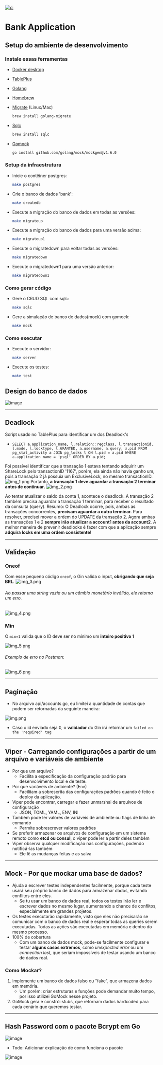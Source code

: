 [![ci](https://github.com/IgorCastilhos/BankApplication/actions/workflows/ci.yml/badge.svg)](https://github.com/IgorCastilhos/BankApplication/actions/workflows/ci.yml)
# Bank Application


## Setup do ambiente de desenvolvimento

### Instale essas ferramentas

- [Docker desktop](https://www.docker.com/products/docker-desktop)
- [TablePlus](https://tableplus.com/)
- [Golang](https://golang.org/)
- [Homebrew](https://brew.sh/)
- [Migrate](https://github.com/golang-migrate/migrate/tree/master/cmd/migrate) (Linux/Mac)

    ```bash
    brew install golang-migrate
    ```

- [Sqlc](https://github.com/kyleconroy/sqlc#installation)

    ```bash
    brew install sqlc
    ```

- [Gomock](https://github.com/golang/mock)

    ``` bash
    go install github.com/golang/mock/mockgen@v1.6.0
    ```

### Setup da infraestrutura

- Inicie o contêiner postgres:

    ```bash
    make postgres
    ```

- Crie o banco de dados 'bank':

    ```bash
    make createdb
    ```

- Execute a migração do banco de dados em todas as versões:

    ```bash
    make migrateup
    ```

- Execute a migração do banco de dados para uma versão acima:

    ```bash
    make migrateup1
    ```

- Execute o migratedown para voltar todas as versões:

    ```bash
    make migratedown
    ```

- Execute o migratedown1 para uma versão anterior:

    ```bash
    make migratedown1
    ```


### Como gerar código

- Gere o CRUD SQL com sqlc:

    ```bash
    make sqlc
    ```

- Gere a simulação de banco de dados(mock) com gomock:

    ```bash
    make mock
    ```

### Como executar

- Execute o servidor:

    ```bash
    make server
    ```

- Execute os testes:

    ```bash
    make test
    ```
    
## Design do banco de dados

![image](https://github.com/IgorCastilhos/BankApplication/assets/101683017/761b2b23-b0b7-499d-b66f-49c271e74eb9)

---
## Deadlock
Script usado no TablePlus para identificar um dos Deadlock's
* `SELECT
  a.application_name,
  l.relation::regclass,
  l.transactionid,
  l.mode,
  l.locktype,
  l.GRANTED,
  a.username,
  a.query,
  a.pid
  FROM pg_stat_activity a
  JOIN pg_locks l ON l.pid = a.pid
  WHERE a.application_name = 'psql'
  ORDER BY a.pid;`

Foi possível identificar que a transação 1 estava tentando adquirir um ShareLock pelo transactionID '1167', porém, ela ainda não havia ganho um, pois a transação 2 já possuía um ExclusiveLock, no mesmo transactionID.
![img_1.png](imgs/img_1.png)
Portanto, **a transação 1 deve aguardar a transação 2 terminar antes de continuar**.
![img_2.png](imgs/img_2.png)

Ao tentar atualizar o saldo da conta 1, acontece o deadlock. A transação 2 também precisa aguardar a transação 1 terminar, para receber o resultado da consulta (query).
Resumo: O Deadlock ocorre, pois, ambas as transações concorrentes, **precisam aguardar a outra terminar.**
Para resolver, precisei mover a ordem do UPDATE da transação 2. Agora ambas as transações 1 e 2 **sempre irão atualizar a account1 antes da account2**.
A melhor maneira de prevenir deadlocks é fazer com que a aplicação sempre **adquira locks em uma ordem consistente!**

---
## Validação
### Oneof
Com esse pequeno código `oneof`, o Gin valida o input, **obrigando que seja BRL.**
![img_3.png](imgs/img_3.png)

###### Ao passar uma string vazia ou um câmbio monetário inválido, ele retorna um erro.
![img_4.png](imgs/img_4.png)

### Min
O `min=1` valida que o ID deve ser no mínimo um **inteiro positivo 1**

![img_5.png](imgs/img_5.png)

###### Exemplo de erro no Postman:

![img_6.png](imgs/img_6.png)

---

## Paginação
* No arquivo api/accounts.go, eu limitei a quantidade de contas que podem ser retornadas da seguinte maneira:

![img.png](imgs/img7.png)
* Caso o id enviado seja 0, o **validador** do Gin irá retornar um `failed on the 'required' tag` 

---

## Viper - Carregando configurações a partir de um arquivo e variáveis de ambiente
* Por que um arquivo?
  * Facilita a especificação da configuração padrão para desenvolvimento local e de teste.
* Por que variáveis de ambiente? (Env)
  * Facilitam a sobrescrita das configurações padrões quando é feito o deploy da aplicação.
* Viper pode encontrar, carregar e fazer unmarshal de arquivos de configuração
  * JSON, TOML, YAML, ENV, INI
* Também pode ler valores de variáveis de ambiente ou flags de linha de comando
  * Permite sobrescrever valores padrões
* Se preferir armazenar os arquivos de configuração em um sistema remoto como **etcd ou consul**, o viper pode ler a partir deles também
* Viper observa qualquer modificação nas configurações, podendo notificá-las também
  * Ele lê as mudanças feitas e as salva

---
## Mock - Por que mockar uma base de dados?
* Ajuda a escrever testes independentes facilmente, porque cada teste usará seu próprio banco de dados para armazenar dados, evitando conflitos entre eles.
  * Se tu usar um banco de dados real, todos os testes irão ler e escrever dados no mesmo lugar, aumentando a chance de conflitos, especialmente em grandes projetos.
* Os testes executarão rapidamente, visto que eles não precisarão se comunicar com o banco de dados real e esperar todas as queries serem executadas. Todas as ações são executadas em memória e dentro do mesmo processo.
* 100% de cobertura
  * Com um banco de dados mock, pode-se facilmente configurar e testar **alguns casos extremos**, como _unexpected error_ ou um _connection lost_, que seriam impossíveis de testar usando um banco de dados real.

### Como Mockar?
1. Implemente um banco de dados falso ou "fake", que armazena dados em memória.
   * Um porém: criar estruturas e funções pode demandar muito tempo, por isso utilizei GoMock nesse projeto.
2. GoMock gera e constrói stubs, que retornam dados hardcoded para cada cenário que queremos testar.

---
## Hash Password com o pacote Bcrypt em Go
![image](https://github.com/IgorCastilhos/BankApplication/assets/101683017/89e6d19d-5b32-4325-9091-f3b563b15c94)
* Todo: Adicionar explicação de como funciona o pacote

![image](https://github.com/IgorCastilhos/BankApplication/assets/101683017/6094f39a-0f27-420d-a2a4-9079ab0cce95)

